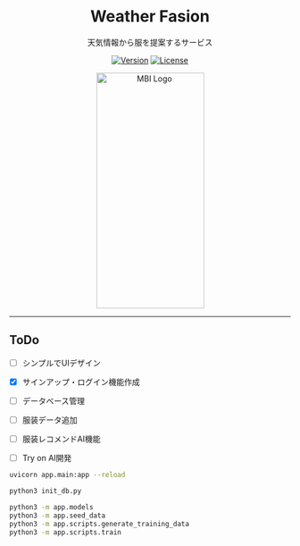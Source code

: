 

<h1 align="center">Weather Fasion</h1>


<p align="center">天気情報から服を提案するサービス</p>

<p align="center">
  <a href="https://github.com/mae-gaku/Weather-Cloth/releases"><img src="https://img.shields.io/github/v/release/mae-gaku/Weather-Cloth?style=flat-square" alt="Version"></a>
  <a href="https://opensource.org/licenses/Apache-2.0"><img src="https://img.shields.io/badge/license-Apache%202.0-blue.svg?style=flat-square" alt="License"></a>

</p>


<p align="center">
  <img src="https://github.com/user-attachments/assets/36775b0e-f31c-4c25-8122-1314636a56d1" alt="MBI Logo" width="193" height="422" >
</p>


---

## ToDo
- [ ] シンプルでUIデザイン
- [x] サインアップ・ログイン機能作成
- [ ] データベース管理
- [ ] 服装データ追加
- [ ] 服装レコメンドAI機能
- [ ] Try on AI開発


```sh
uvicorn app.main:app --reload
```

```sh
python3 init_db.py
```



```sh
python3 -m app.models
python3 -m app.seed_data
python3 -m app.scripts.generate_training_data
python3 -m app.scripts.train
```
